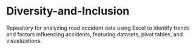 # Diversity-and-Inclusion
Repository for analyzing road accident data using Excel to identify trends and factors influencing accidents, featuring datasets, pivot tables, and visualizations.
